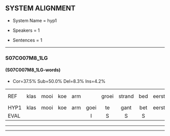 
## SYSTEM ALIGNMENT

- System Name = hyp1

- Speakers = 1

- Sentences = 1

---

### S07C007M8_1LG

#### (S07C007M8_1LG-words)

- Cor=37.5%	Sub=50.0%	Del=8.3%	Ins=4.2%

|  |  |  |  |  |  |  |  |  |  |  |  |  |  |  |  |  |  |  |  |  |  |  |  |  |  |  |  |  |  |  |  |  |  |  |  |  |  |  |  |  |  |  |  |  |  |  |  |  |
|:--- |:---:|:---:|:---:|:---:|:---:|:---:|:---:|:---:|:---:|:---:|:---:|:---:|:---:|:---:|:---:|:---:|:---:|:---:|:---:|:---:|:---:|:---:|:---:|:---:|:---:|:---:|:---:|:---:|:---:|:---:|:---:|:---:|:---:|:---:|:---:|:---:|:---:|:---:|:---:|:---:|:---:|:---:|:---:|:---:|:---:|:---:|:---:|:---:|
| REF | klas | mooi | koe | arm |  | groei | strand | bed | eerst | voor |  | draai | sjaal | herfst | herfst | duur | straat | leeuw | clown | clown | clown | hoek | krant | hout | vriend | gauw*(houw) | *(houw) | chips | groen | feest | reis | jas | huis | paard | vijf | muts | nieuw | kind | bang*(tang) | * | oog | oog | zacht | schoen | plas | neus | knoop | plank |
| HYP1 | klas | mooi | koe | arm | goei | te | gant | bet | eerst | voor | tgai | sal | erg | fst | ergenst | duur | g | leeuw |  |  | klan | hoek | gant | hout |  |  | vreemd | halscheep | koon | feest | hest | jas | hs | bacht | vijf | moest | nee | kind | daan | dan | oa | oog | zacht | schoen | tlas | neus | knoot | lan |
| EVAL |  |  |  |  | I | S | S | S |  |  | I | S | S | S | S |  | S |  | D | D | S |  | S |  | D | D | S | S | S |  | S |  | S | S |  | S | S |  | S | S | S |  |  |  | S |  | S | S |
---

---
